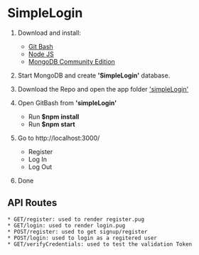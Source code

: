 # SimpleLogin

1. Download and install:
    * [Git Bash](https://git-scm.com/downloads)
    * [Node JS](https://nodejs.org/en/)
    * [MongoDB Community Edition](https://www.mongodb.com/download-center#community)

2. Start MongoDB and create **'SimpleLogin'** database.
 
3. Download the Repo and open the app folder ['simpleLogin'](https://github.com/2229639d/SimpleLogin/tree/master/simpleLogin)
 
4. Open GitBash from **'simpleLogin'**
    - Run **$npm install**
    - Run **$npm start**
  
5. Go to http://localhost:3000/
    - Register
    - Log In
    - Log Out

6. Done


## API Routes
	* GET/register: used to render register.pug
	* GET/login: used to render login.pug
	* POST/register: used to get signup/register
	* POST/login: used to login as a regitered user
	* GET/verifyCredentials: used to test the validation Token
 
